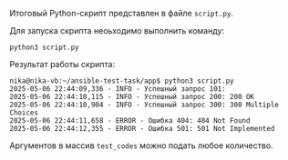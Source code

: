 Итоговый Python-скрипт представлен в файле `script.py`. 

Для запуска скрипта неоьходимо выполнить команду:

    python3 script.py

Результат работы скрипта:

    nika@nika-vb:~/ansible-test-task/app$ python3 script.py 
    2025-05-06 22:44:09,336 - INFO - Успешный запрос 101: 
    2025-05-06 22:44:10,115 - INFO - Успешный запрос 200: 200 OK
    2025-05-06 22:44:10,904 - INFO - Успешный запрос 300: 300 Multiple Choices
    2025-05-06 22:44:11,658 - ERROR - Ошибка 404: 404 Not Found
    2025-05-06 22:44:12,355 - ERROR - Ошибка 501: 501 Not Implemented

Аргументов в массив `test_codes` можно подать любое количество.
